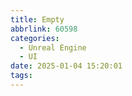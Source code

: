 ```yaml
---
title: Empty
abbrlink: 60598
categories:
  - Unreal Engine
  - UI
date: 2025-01-04 15:20:01
tags:
---
```

